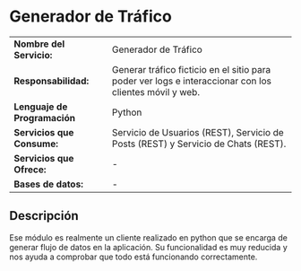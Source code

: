 # Generador de Tráfico

|||
|-|-|
|**Nombre del Servicio:**|Generador de Tráfico|
|**Responsabilidad:**|Generar tráfico ficticio en el sitio para poder ver logs e interaccionar con los clientes móvil y web.|
|**Lenguaje de Programación**|Python|
|**Servicios que Consume:**|Servicio de Usuarios (REST), Servicio de Posts (REST) y Servicio de Chats (REST).|
|**Servicios que Ofrece:**|-|
|**Bases de datos:**|-|

## Descripción
Ese módulo es realmente un cliente realizado en python que se encarga de generar flujo de datos en la aplicación. Su funcionalidad es muy reducida y nos ayuda a comprobar que todo está funcionando correctamente.